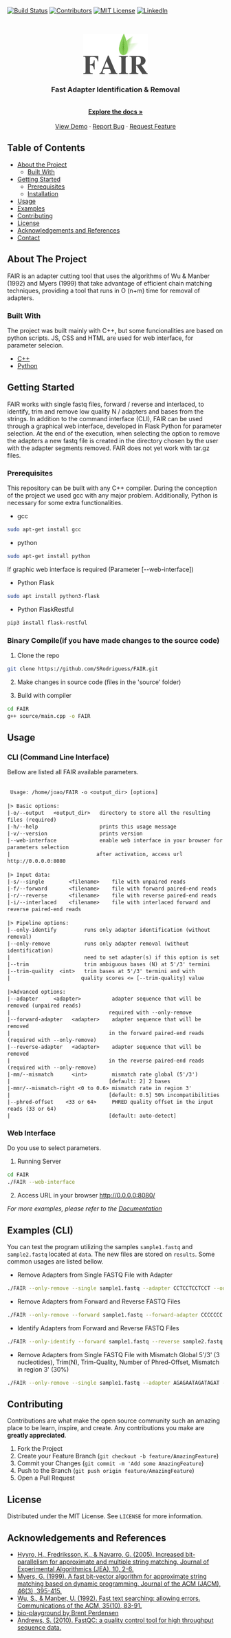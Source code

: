 <!--
*** Thanks for checking out this README Template. If you have a suggestion that would
*** make this better please fork the repo and create a pull request or simple open
*** an issue with the tag "enhancement".
*** Thanks again! Now go create something AMAZING! :D
-->

<!-- PROJECT SHIELDS -->
[![Build Status][build-shield]]()
[![Contributors][contributors-shield]]()
[![MIT License][license-shield]][license-url]
[![LinkedIn][linkedin-shield]][linkedin-url]



<!-- PROJECT LOGO -->
<br />
<p align="center">
  <a href="">
    <img src="app/static/images/icons/logo.png" alt="Logo" width="150">
  </a>

  <h3 align="center">Fast Adapter Identification & Removal</h3>

  <p align="center">
    <br />
    <a href="#"><strong>Explore the docs »</strong></a>
    <br />
    <br />
    <a href="#">View Demo</a>
    ·
    <a href="#">Report Bug</a>
    ·
    <a href="#">Request Feature</a>
  </p>
</p>



<!-- TABLE OF CONTENTS -->
## Table of Contents

* [About the Project](#about-the-project)
  * [Built With](#built-with)
* [Getting Started](#getting-started)
  * [Prerequisites](#prerequisites)
  * [Installation](#installation)
* [Usage](#usage)
* [Examples](#examples)
* [Contributing](#contributing)
* [License](#license)
* [Acknowledgements and References](#acknowledgements-and-references)
* [Contact](#contact)



<!-- ABOUT THE PROJECT -->
## About The Project

FAIR is an adapter cutting tool that uses the algorithms of Wu & Manber (1992) and Myers (1999) that take advantage of efficient chain matching techniques, providing a tool that runs in O (n+m) time for removal of adapters.

### Built With
The project was built mainly with C++, but some funcionalities are based on python scripts. JS, CSS and HTML are used for web interface, for parameter selecion.
* [C++](http://www.cplusplus.org)
* [Python](https://www.python.org)


<!-- GETTING STARTED -->
## Getting Started

FAIR works with single fastq files, forward / reverse and interlaced, to identify, trim and remove low quality N / adapters and bases from the strings. In addition to the command interface (CLI), FAIR can be used through a graphical web interface, developed in Flask Python for parameter selection.
At the end of the execution, when selecting the option to remove the adapters a new fastq file is created in the directory chosen by the user with the adapter segments removed. FAIR does not yet work with tar.gz files.

### Prerequisites

This repository can be built with any C++ compiler. During the conception of the project we used gcc with any major problem. Additionally, Python is necessary for some extra functionalities.
* gcc
```sh
sudo apt-get install gcc
```
* python
```sh
sudo apt-get install python
```

If graphic web interface is required (Parameter [--web-interface])
* Python Flask
```sh
sudo apt install python3-flask
```
* Python FlaskRestful
```sh
pip3 install flask-restful
```

### Binary Compile(if you have made changes to the source code)

1. Clone the repo
```sh
git clone https://github.com/SRodriguess/FAIR.git
```
2. Make changes in source code (files in the 'source' folder)

3. Build with compiler
```sh
cd FAIR
g++ source/main.cpp -o FAIR
```

<!-- USAGE EXAMPLES -->
## Usage

### CLI (Command Line Interface)

Bellow are listed all FAIR available parameters.

```FAIR - Fast Adapter Identification and Removal v1.0

 Usage: /home/joao/FAIR -o <output_dir> [options]

|> Basic options:
|-o/--output   <output_dir>   directory to store all the resulting files (required)
|-h/--help                    prints this usage message
|-v/--version                 prints version
|--web-interface              enable web interface in your browser for parameters selection 
|                            after activation, access url http://0.0.0.0:8080

|> Input data:
|-s/--single        <filename>    file with unpaired reads
|-f/--forward       <filename>    file with forward paired-end reads
|-r/--reverse       <filename>    file with reverse paired-end reads
|-i/--interlaced    <filename>    file with interlaced forward and reverse paired-end reads

|> Pipeline options:
|--only-identify         runs only adapter identification (without removal)
|--only-remove           runs only adapter removal (without identification)
|                        need to set adapter(s) if this option is set
|--trim                  trim ambiguous bases (N) at 5'/3' termini
|--trim-quality  <int>   trim bases at 5'/3' termini and with
|                       quality scores <= [--trim-quality] value

|>Advanced options:
|--adapter     <adapter>          adapter sequence that will be removed (unpaired reads)
|                                required with --only-remove
|--forward-adapter   <adapter>    adapter sequence that will be removed
|                                in the forward paired-end reads (required with --only-remove)
|--reverse-adapter   <adapter>    adapter sequence that will be removed
|                                in the reverse paired-end reads (required with --only-remove)
|-mm/--mismatch      <int>        mismatch rate global (5'/3')
|                                [default: 2] 2 bases
|-mmr/--mismatch-right <0 to 0.6> mismatch rate in region 3'
|                                [default: 0.5] 50% incompatibilities
|--phred-offset    <33 or 64>     PHRED quality offset in the input reads (33 or 64)
|                                [default: auto-detect]
```

### Web Interface

Do you use to select parameters.

1. Running Server
```sh
cd FAIR
./FAIR --web-interface
```
2. Access URL in your browser http://0.0.0.0:8080/

_For more examples, please refer to the [Documentation](https://github.com/SRodriguess/FAIR)_

## Examples (CLI)
You can test the program utilizing the samples `sample1.fastq` and `sample2.fastq` located at `data`. The new files are stored on `results`. Some common usages are listed bellow.

* Remove Adapters from Single FASTQ File with Adapter
```sh
./FAIR --only-remove --single sample1.fastq --adapter CCTCCTCCTCCT --output results/
```

* Remove Adapters from Forward and Reverse FASTQ Files
```sh
./FAIR --only-remove --forward sample1.fastq --forward-adapter CCCCCCC --reverse sample2.fastq --reverse-adapter CCCATCC --output results/
```

* Identify Adapters from Forward and Reverse FASTQ Files
```sh
./FAIR --only-identify --forward sample1.fastq --reverse sample2.fastq --output results/
```

* Remove Adapters from Single FASTQ File with Mismatch Global 5'/3' (3 nucleotides), Trim(N), Trim-Quality, Number of Phred-Offset, Mismatch in region 3' (30%)
```sh
./FAIR --only-remove --single sample1.fastq --adapter AGAGAATAGATAGAT --mismatch 3 --trim --trim-quality 90 --phread-offset 33 --mismatch-right 0.3 --output results/
```

<!-- CONTRIBUTING -->
## Contributing

Contributions are what make the open source community such an amazing place to be learn, inspire, and create. Any contributions you make are **greatly appreciated**.

1. Fork the Project
2. Create your Feature Branch (`git checkout -b feature/AmazingFeature`)
3. Commit your Changes (`git commit -m 'Add some AmazingFeature`)
4. Push to the Branch (`git push origin feature/AmazingFeature`)
5. Open a Pull Request



<!-- LICENSE -->
## License

Distributed under the MIT License. See `LICENSE` for more information.


<!-- ACKNOWLEDGEMENTS -->
## Acknowledgements and References
* [Hyyro, H., Fredriksson, K., \& Navarro, G. (2005). Increased bit-parallelism for approximate and multiple string matching. Journal of Experimental Algorithmics (JEA), 10, 2-6.](https://dl.acm.org/doi/pdf/10.1145/1064546.1180617)
* [Myers, G. (1999). A fast bit-vector algorithm for approximate string matching based on dynamic programming. Journal of the ACM (JACM), 46(3), 395-415.](https://dl.acm.org/doi/10.1145/316542.316550)
* [Wu, S., \& Manber, U. (1992). Fast text searching: allowing errors. Communications of the ACM, 35(10), 83-91.](https://dl.acm.org/doi/10.1145/135239.135244)
* [bio-playground by Brent Perdensen](https://github.com/brentp/bio-playground)
* [Andrews, S. (2010). FastQC: a quality control tool for high throughput sequence data.](https://www.bioinformatics.babraham.ac.uk/projects/fastqc/)


<!-- MARKDOWN LINKS & IMAGES -->
[build-shield]: https://img.shields.io/badge/build-passing-brightgreen.svg?style=flat-square
[contributors-shield]: https://img.shields.io/badge/contributors-1-orange.svg?style=flat-square
[license-shield]: https://img.shields.io/badge/license-MIT-blue.svg?style=flat-square
[license-url]: https://choosealicense.com/licenses/mit
[linkedin-shield]: https://img.shields.io/badge/-LinkedIn-black.svg?style=flat-square&logo=linkedin&colorB=555
[linkedin-url]: https://www.linkedin.com/in/jvcanavarro/
[product-screenshot]:https://github.com/jvcanavarro/FAIR-Fast-Adapter-Identification-and-Removal/blob/master/utils/best5.png

